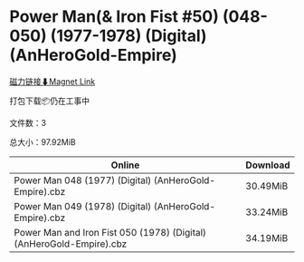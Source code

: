 # Power Man(& Iron Fist #50) (048-050) (1977-1978) (Digital) (AnHeroGold-Empire)

[磁力链接⬇Magnet Link](magnet:?xt=urn:btih:d5a858ef85f9b659a12ea0ad4ff748733c112df9&dn=Power%20Man%28%26%20Iron%20Fist%20%2350%29%20%28048-050%29%20%281977-1978%29%20%28Digital%29%20%28AnHeroGold-Empire%29)

打包下载📦仍在工事中

文件数：3

总大小：97.92MiB

Online | Download
--- | ---
Power Man 048 (1977) (Digital) (AnHeroGold-Empire).cbz | 30.49MiB
Power Man 049 (1978) (Digital) (AnHeroGold-Empire).cbz | 33.24MiB
Power Man and Iron Fist 050 (1978) (Digital) (AnHeroGold-Empire).cbz | 34.19MiB
